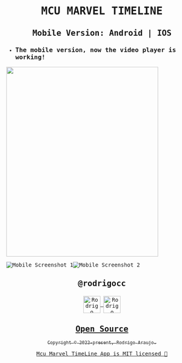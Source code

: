 <samp>

# <p align='center'>MCU MARVEL TIMELINE</p>
## <p align='center'>Mobile Version: Android | IOS</p>

- ### The mobile version, now the video player is working!

<p align="center">

<img src="https://i.imgur.com/mZTyvL4.png" width="400" 
     height="500"/>
 

</p>


![Mobile Screenshot 1](https://i.imgur.com/mZTyvL4.png)![Mobile Screenshot 2](screenshots/mobile1.png)

## <p align='center'>@rodrigocc</p>

<p align="center">
<a href="https://github.com/rodrigocc">
  <img align="center" alt="Rodrigo Araujo | GitHub" width="45px" src="assets\images\github ico.png" />

<a href="https://www.linkedin.com/in/rodrigo-araujo-1a8509174/">
  <img align="center" alt="Rodrigo Araujo | LinkedIn" width="45px" src="assets\images\linkedin ico.ico" />

</p>

<h2 align="center">
  Open Source
</h2>
<p align="center">
  <sub>Copyright © 2022-present, Rodrigo Araujo.</sub>
</p>
<p align="center">Mcu Marvel TimeLine App <a href="/LICENSE">is MIT licensed 💖</a></p>
</samp>
